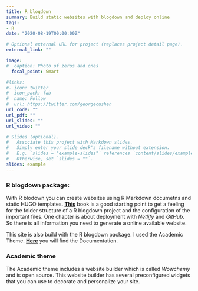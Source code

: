 ```yaml
---
title: R blogdown
summary: Build static websites with blogdown and deploy online
tags:
- R
date: "2020-08-19T00:00:00Z"

# Optional external URL for project (replaces project detail page).
external_link: ""

image:
#  caption: Photo of zeros and ones
  focal_point: Smart

#links:
#- icon: twitter
#  icon_pack: fab
#  name: Follow
#  url: https://twitter.com/georgecushen
url_code: ""
url_pdf: ""
url_slides: ""
url_video: ""

# Slides (optional).
#   Associate this project with Markdown slides.
#   Simply enter your slide deck's filename without extension.
#   E.g. `slides = "example-slides"` references `content/slides/example-slides.md`.
#   Otherwise, set `slides = ""`.
slides: example
---
```




### R blogdown package:
   
With R blodown you can create websites using R Markdown documetns and static HUGO templates.
[__This__](https://bookdown.org/yihui/blogdown/) book is a good starting point to get a feeling for the folder structure of a R blogdown project and the configuration of the important files. One chapter is about deployment with *Netlify* and *GitHub*. So there is all information you need to generate a online available website.

This site is also build with the R blogdown package. I used the Academic Theme. [__Here__](https://wowchemy.com/docs/) you will find the Documentation.

### Academic theme 

The Academic theme includes a website builder which is called *Wowchemy* and is open source. This website builder has several preconfigured widgets that you can use to decorate and personalize your site.

